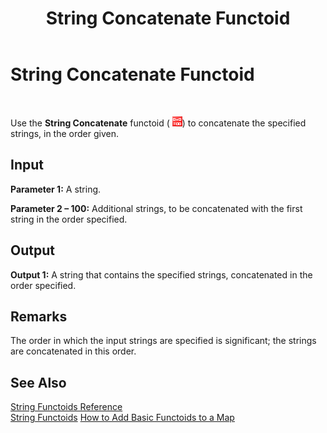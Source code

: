 ﻿---
title: String Concatenate Functoid
TOCTitle: String Concatenate Functoid
ms:assetid: 7c121b17-cee8-480b-9822-e9e67d1bdd76
ms:mtpsurl: https://msdn.microsoft.com/en-us/library/Aa560973(v=BTS.80)
ms:contentKeyID: 51529143
ms.date: 08/30/2017
mtps_version: v=BTS.80
---

# String Concatenate Functoid

 

Use the **String Concatenate** functoid ( ![](images/Aa560973.07a7260b-f81d-4e69-950c-77a5415914c1(BTS.80).jpeg)) to concatenate the specified strings, in the order given.

## Input

**Parameter 1:** A string.

**Parameter 2 – 100:** Additional strings, to be concatenated with the first string in the order specified.

## Output

**Output 1:** A string that contains the specified strings, concatenated in the order specified.

## Remarks

The order in which the input strings are specified is significant; the strings are concatenated in this order.

## See Also

[String Functoids Reference](string-functoids-reference.md)  
[String Functoids](https://msdn.microsoft.com/en-us/library/aa559399\(v=bts.80\))  
[How to Add Basic Functoids to a Map](https://msdn.microsoft.com/en-us/library/aa560635\(v=bts.80\))

